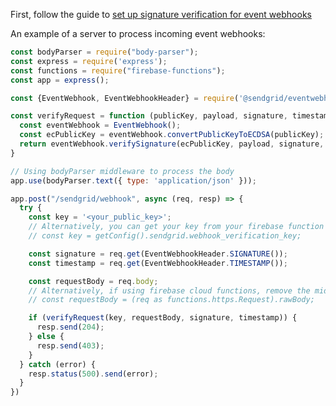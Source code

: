 First, follow the guide to [set up signature verification for event webhooks](https://sendgrid.com/docs/for-developers/tracking-events/getting-started-event-webhook-security-features/)

An example of a server to process incoming event webhooks:
```javascript
const bodyParser = require("body-parser");
const express = require('express');
const functions = require("firebase-functions");
const app = express();

const {EventWebhook, EventWebhookHeader} = require('@sendgrid/eventwebhook');

const verifyRequest = function (publicKey, payload, signature, timestamp) {
  const eventWebhook = EventWebhook();
  const ecPublicKey = eventWebhook.convertPublicKeyToECDSA(publicKey);
  return eventWebhook.verifySignature(ecPublicKey, payload, signature, timestamp);
}

// Using bodyParser middleware to process the body
app.use(bodyParser.text({ type: 'application/json' }));

app.post("/sendgrid/webhook", async (req, resp) => {
  try {
    const key = '<your_public_key>';
    // Alternatively, you can get your key from your firebase function cloud config
    // const key = getConfig().sendgrid.webhook_verification_key;

    const signature = req.get(EventWebhookHeader.SIGNATURE());
    const timestamp = req.get(EventWebhookHeader.TIMESTAMP());

    const requestBody = req.body;
    // Alternatively, if using firebase cloud functions, remove the middleware and use:
    // const requestBody = (req as functions.https.Request).rawBody;

    if (verifyRequest(key, requestBody, signature, timestamp)) {
      resp.send(204);
    } else {
      resp.send(403);
    }
  } catch (error) {
    resp.status(500).send(error);
  }
})
```

